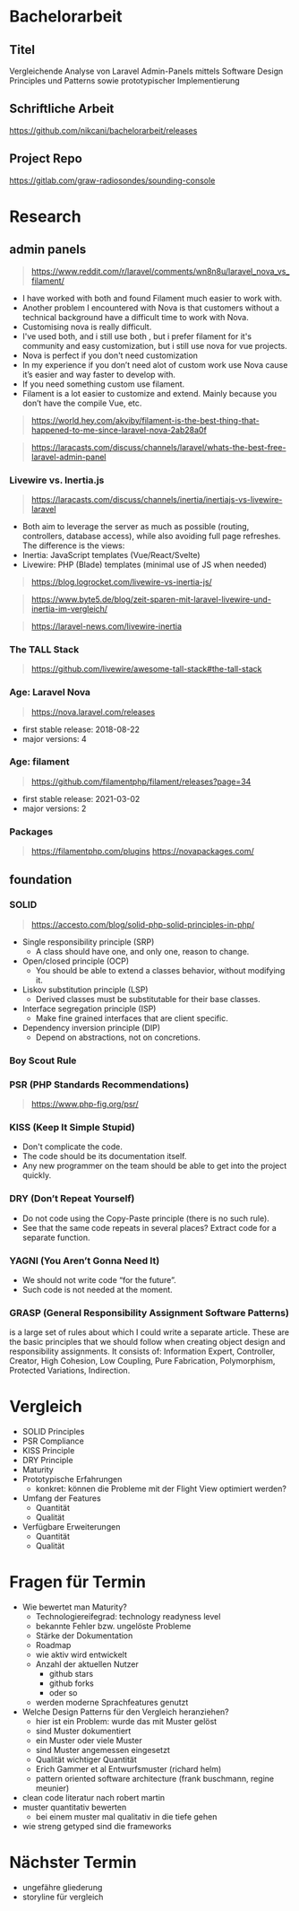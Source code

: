# Bachelorarbeit

## Titel

Vergleichende Analyse von
Laravel Admin-Panels mittels
Software Design Principles und Patterns
sowie prototypischer Implementierung

## Schriftliche Arbeit

https://github.com/nikcani/bachelorarbeit/releases

## Project Repo

https://gitlab.com/graw-radiosondes/sounding-console

# Research

## admin panels

> https://www.reddit.com/r/laravel/comments/wn8n8u/laravel_nova_vs_filament/

- I have worked with both and found Filament much easier to work with.
- Another problem I encountered with Nova is that customers without a technical background have a difficult time to work
  with Nova.
- Customising nova is really difficult.
- I've used both, and i still use both , but i prefer filament for it's community and easy customization, but i still
  use nova for vue projects.
- Nova is perfect if you don't need customization
- In my experience if you don’t need alot of custom work use Nova cause it’s easier and way faster to develop with.
- If you need something custom use filament.
- Filament is a lot easier to customize and extend. Mainly because you don’t have the compile Vue, etc.

> https://world.hey.com/akviby/filament-is-the-best-thing-that-happened-to-me-since-laravel-nova-2ab28a0f

> https://laracasts.com/discuss/channels/laravel/whats-the-best-free-laravel-admin-panel

### Livewire vs. Inertia.js

> https://laracasts.com/discuss/channels/inertia/inertiajs-vs-livewire-laravel

- Both aim to leverage the server as much as possible (routing, controllers, database access), while also avoiding full
  page refreshes. The difference is the views:
- Inertia: JavaScript templates (Vue/React/Svelte)
- Livewire: PHP (Blade) templates (minimal use of JS when needed)

> https://blog.logrocket.com/livewire-vs-inertia-js/

> https://www.byte5.de/blog/zeit-sparen-mit-laravel-livewire-und-inertia-im-vergleich/

> https://laravel-news.com/livewire-inertia

### The TALL Stack

> https://github.com/livewire/awesome-tall-stack#the-tall-stack

### Age: Laravel Nova

> https://nova.laravel.com/releases

- first stable release: 2018-08-22
- major versions: 4

### Age: filament

> https://github.com/filamentphp/filament/releases?page=34

- first stable release: 2021-03-02
- major versions: 2

### Packages

> https://filamentphp.com/plugins
> https://novapackages.com/

## foundation

### SOLID

> https://accesto.com/blog/solid-php-solid-principles-in-php/

- Single responsibility principle (SRP)
  - A class should have one, and only one, reason to change.
- Open/closed principle (OCP)
  - You should be able to extend a classes behavior, without modifying it.
- Liskov substitution principle (LSP)
  - Derived classes must be substitutable for their base classes.
- Interface segregation principle (ISP)
  - Make fine grained interfaces that are client specific.
- Dependency inversion principle (DIP)
  - Depend on abstractions, not on concretions.

### Boy Scout Rule

### PSR (PHP Standards Recommendations)

> https://www.php-fig.org/psr/

### KISS (Keep It Simple Stupid)

- Don't complicate the code.
- The code should be its documentation itself.
- Any new programmer on the team should be able to get into the project quickly.

### DRY (Don’t Repeat Yourself)

- Do not code using the Copy-Paste principle (there is no such rule).
- See that the same code repeats in several places? Extract code for a separate function.

### YAGNI (You Aren’t Gonna Need It)

- We should not write code “for the future”.
- Such code is not needed at the moment.

### GRASP (General Responsibility Assignment Software Patterns)

is a large set of rules about which I could write a separate article. These are the basic principles that we should
follow when creating object design and responsibility assignments. It consists of: Information Expert, Controller,
Creator, High Cohesion, Low Coupling, Pure Fabrication, Polymorphism, Protected Variations, Indirection.

# Vergleich

- SOLID Principles
- PSR Compliance
- KISS Principle
- DRY Principle
- Maturity
- Prototypische Erfahrungen
  - konkret: können die Probleme mit der Flight View optimiert werden?
- Umfang der Features
  - Quantität
  - Qualität
- Verfügbare Erweiterungen
  - Quantität
  - Qualität

# Fragen für Termin
- Wie bewertet man Maturity?
  - Technologiereifegrad: technology readyness level
  - bekannte Fehler bzw. ungelöste Probleme
  - Stärke der Dokumentation
  - Roadmap
  - wie aktiv wird entwickelt
  - Anzahl der aktuellen Nutzer
    - github stars
    - github forks
    - oder so
  - werden moderne Sprachfeatures genutzt
- Welche Design Patterns für den Vergleich heranziehen?
  - hier ist ein Problem: wurde das mit Muster gelöst
  - sind Muster dokumentiert
  - ein Muster oder viele Muster
  - sind Muster angemessen eingesetzt
  - Qualität wichtiger Quantität
  - Erich Gammer et al Entwurfsmuster (richard helm)
  - pattern oriented software architecture (frank buschmann, regine meunier)
- clean code literatur nach robert martin
- muster quantitativ bewerten
  - bei einem muster mal qualitativ in die tiefe gehen
- wie streng getyped sind die frameworks

# Nächster Termin
- ungefähre gliederung
- storyline für vergleich

